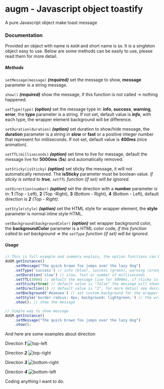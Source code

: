 # augm - Javascript object toastify
A pure Javascript object make toast message

### Documentation
Provided an object with name is `AUGM` and short name is `$m`. It is a singleton object easy to use.
Below are some methods can be easily to use, please read them for more detail.

##### Methods
`setMessage(message)` ***(required)*** set the message to show, **message** parameter is a string message.

`show()` ***(required)*** show the message, if this function is not called -> nothing happened.

`setType(type)` ***(option)*** set the message type in: **info**, **success**, **warning**, **error**, the **type** parameter is a string. If not set, default value is ***info***, with each type, the wrapper element background will be difference.

`setDuration(duration)` ***(option)*** set duration to show/hide message, the **duration** parameter is a string in **slow** or **fast** or a positive integer number that represent for milliseconds. If not set, default value is **400ms** (nice animation).

`setTTL(milliseconds)` ***(option)*** set time to live for message, default the message live for **5000ms** (**5s**) and automatically removed.

`setSticky(isSticky)` ***(option)*** set sticky the message, it will not automatically removed. The **isSticky** parameter must be boolean value. *If sticky is setted to **true**, `setTTL` function (if set) will be ignored.*

`setDirection(number)` ***(option)*** set the direction with a **number** parameter is in: **1** (Top - Left), **2** (Top -Right), **3** (Bottom - Right), **4** (Bottom - Left), default direction is ***2** (Top - Right)*.

`setStyle(style)` ***(option)*** set the HTML style for wrapper element, the **style** parameter is normal inline style HTML.

`setBackground(backgroundColor)` ***(option)*** set wrapper background color, the **backgroundColor** parameter is a HTML color code, *if this function called to set background => the `setType` function (if set) will be ignored*.

##### Usage
```javascript
// This is full example and summary explain, the option functions can be ignored.
AUGM.getInstance()
    .setMessage("The quick brown fox jumps over the lazy dog")
    .setType('success') // info (blue), success (green), warning (orange), error (red)
    .setDuration('slow') // slow, fast or number of milliseconds
    .setTTL(3000) // default the message live for 5000ms, if sticky is set to "true", this function will be ignored.
    .setSticky(true) // default value is "false" the message will shown forever, set to "true" the "setTTL" function will be ignored.
    .setDirection(1) // default value is "2", for more detail see description above please.
    .setBackground('#eaeaea') // set custom background for the wrapper element instead of: info, success, warning, error style
    .setStyle('border-radius: 4px; background: lightgreen;') // the wrapper element style can be changed by called this function.
    .show(); // show the message

// Simple way to show message
AUGM.getInstance()
    .setMessage("The quick brown fox jumps over the lazy dog")
    .show();
```

And here are some examples about direction

Direction ***1***
![top-left](https://media.giphy.com/media/YlGVTCuGmpPTcuXB2z/giphy.gif)

Direction ***2***
![top-right](https://media.giphy.com/media/W6A2yqGqCZSEURpvHy/giphy.gif)

Direction ***3***
![bottom-right](https://media.giphy.com/media/IgiZU382uo9CH3khL8/giphy.gif)

Direction ***4***
![bottom-left](https://media.giphy.com/media/iF1zHcjjLKZnlRcw1N/giphy.gif)

Coding anything I want to do.
